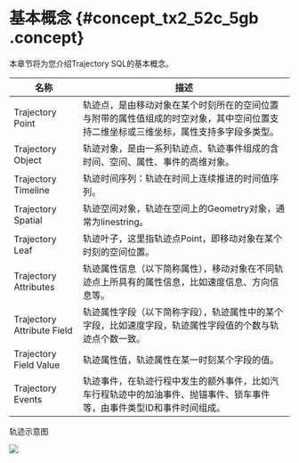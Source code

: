 # 基本概念 {#concept_tx2_52c_5gb .concept}

本章节将为您介绍Trajectory SQL的基本概念。

|名称|描述|
|--|--|
|Trajectory Point|轨迹点，是由移动对象在某个时刻所在的空间位置与附带的属性值组成的时空对象，其中空间位置支持二维坐标或三维坐标，属性支持多字段多类型。|
|Trajectory Object|轨迹对象，是由一系列轨迹点、轨迹事件组成的含时间、空间、属性、事件的高维对象。|
|Trajectory Timeline|轨迹时间序列：轨迹在时间上连续推进的时间值序列。|
|Trajectory Spatial|轨迹空间对象，轨迹在空间上的Geometry对象，通常为linestring。|
|Trajectory Leaf|轨迹叶子，这里指轨迹点Point，即移动对象在某个时刻的空间位置。|
|Trajectory Attributes|轨迹属性信息（以下简称属性），移动对象在不同轨迹点上所具有的属性信息，比如速度信息、方向信息等。|
|Trajectory Attribute Field|轨迹属性字段（以下简称字段），轨迹属性中的某个字段，比如速度字段，轨迹属性字段值的个数与轨迹点个数一致。|
|Trajectory Field Value|轨迹属性值，轨迹属性在某一时刻某个字段的值。|
|Trajectory Events|轨迹事件，在轨迹行程中发生的额外事件，比如汽车行程轨迹中的加油事件、抛锚事件、锁车事件等，由事件类型ID和事件时间组成。|

轨迹示意图

![](http://static-aliyun-doc.oss-cn-hangzhou.aliyuncs.com/assets/img/124633/156620876038819_zh-CN.png)


